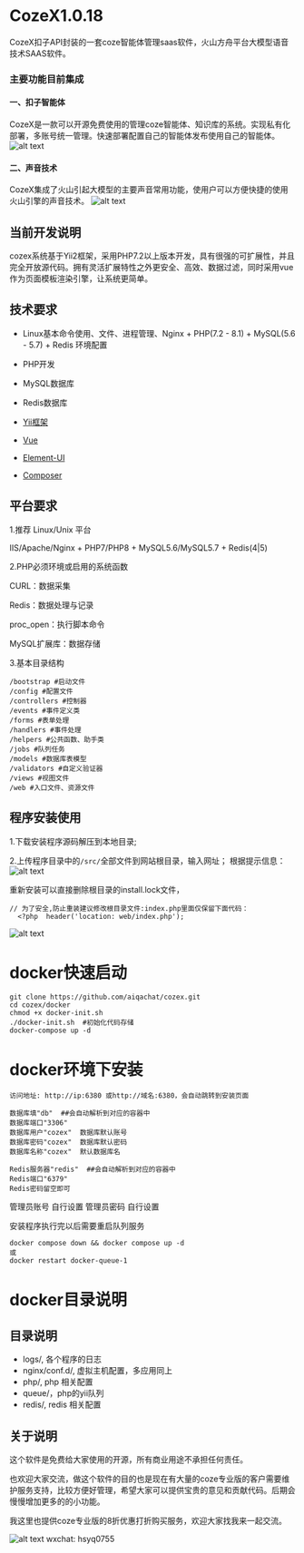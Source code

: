# CozeX1.0.18
CozeX扣子API封装的一套coze智能体管理saas软件，火山方舟平台大模型语音技术SAAS软件。

### 主要功能目前集成
#### 一、扣子智能体
CozeX是一款可以开源免费使用的管理coze智能体、知识库的系统。实现私有化部署，多账号统一管理。快速部署配置自己的智能体发布使用自己的智能体。
![alt text](/docs/agents.jpg)

#### 二、声音技术
CozeX集成了火山引起大模型的主要声音常用功能，使用户可以方便快捷的使用火山引擎的声音技术。
![alt text](/docs/cozexvoice.jpg)

## 当前开发说明
cozex系统基于Yii2框架，采用PHP7.2以上版本开发，具有很强的可扩展性，并且完全开放源代码。拥有灵活扩展特性之外更安全、高效、数据过滤，同时采用vue作为页面模板渲染引擎，让系统更简单。


## 技术要求

- Linux基本命令使用、文件、进程管理、Nginx + PHP(7.2 - 8.1) + MySQL(5.6 - 5.7) + Redis 环境配置

- PHP开发

- MySQL数据库

- Redis数据库

- <a href="https://www.yiiframework.com/doc/guide/2.0/zh-cn" target="_blank">Yii框架</a>

- <a href="https://cn.vuejs.org/index.html" target="_blank">Vue</a>

- <a href="https://element.eleme.cn/#/zh-CN" target="_blank">Element-UI</a>

- <a href="https://getcomposer.org/doc/00-intro.md" target="_blank">Composer</a>

## 平台要求

1.推荐 Linux/Unix 平台

IIS/Apache/Nginx + PHP7/PHP8 + MySQL5.6/MySQL5.7 + Redis(4|5)

2.PHP必须环境或启用的系统函数

CURL：数据采集

Redis：数据处理与记录

proc_open：执行脚本命令

MySQL扩展库：数据存储

3.基本目录结构

```
/bootstrap #启动文件
/config #配置文件
/controllers #控制器
/events #事件定义类
/forms #表单处理
/handlers #事件处理
/helpers #公共函数、助手类
/jobs #队列任务
/models #数据库表模型
/validators #自定义验证器
/views #视图文件
/web #入口文件、资源文件
```


## 程序安装使用

1.下载安装程序源码解压到本地目录;

2.上传程序目录中的`/src/`全部文件到网站根目录，输入网址；
根据提示信息：
![alt text](/docs/installimg.png)

  重新安装可以直接删除根目录的install.lock文件，
  
 
```
// 为了安全,防止重装建议修改根目录文件:index.php里面仅保留下面代码：
  <?php  header('location: web/index.php');
  ```
![alt text](/docs/index22.png)

# docker快速启动
```
git clone https://github.com/aiqachat/cozex.git
cd cozex/docker
chmod +x docker-init.sh
./docker-init.sh  #初始化代码存储
docker-compose up -d
```
# docker环境下安装
```
访问地址: http://ip:6380 或http://域名:6380，会自动跳转到安装页面

数据库填"db"  ##会自动解析到对应的容器中
数据库端口"3306"
数据库用户"cozex"  数据库默认账号
数据库密码"cozex"  数据库默认密码
数据库名称"cozex"  默认数据库名
```
```
Redis服务器"redis"  ##会自动解析到对应的容器中
Redis端口"6379"
Redis密码留空即可
```
管理员账号 自行设置
管理员密码 自行设置

安装程序执行完以后需要重启队列服务
```
docker compose down && docker compose up -d  
或
docker restart docker-queue-1 
```

# docker目录说明

## 目录说明
- logs/, 各个程序的日志
- nginx/conf.d/, 虚拟主机配置，多应用同上
- php/, php 相关配置
- queue/，php的yii队列
- redis/, redis 相关配置

## 关于说明

这个软件是免费给大家使用的开源，所有商业用途不承担任何责任。

也欢迎大家交流，做这个软件的目的也是现在有大量的coze专业版的客户需要维护服务支持，比较方便好管理，希望大家可以提供宝贵的意见和贡献代码。后期会慢慢增加更多的的小功能。

我这里也提供coze专业版的8折优惠打折购买服务，欢迎大家找我来一起交流。

![alt text](/docs/hsyq0755.png)
wxchat: hsyq0755